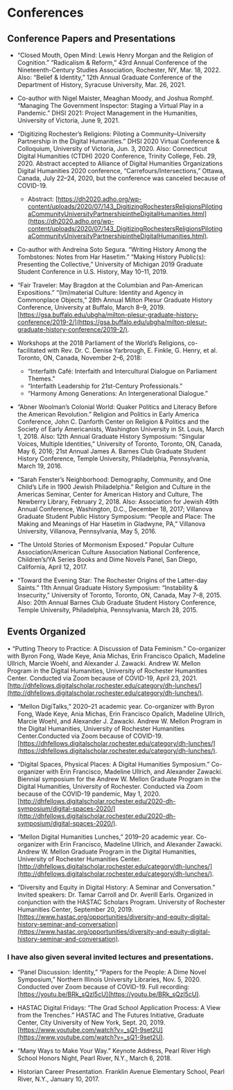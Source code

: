 # Conferences #

## Conference Papers and Presentations ##
*	“Closed Mouth, Open Mind: Lewis Henry Morgan and the Religion of Cognition.” “Radicalism & Reform,” 43rd Annual Conference of the Nineteenth-Century Studies Association, Rochester, NY, Mar. 18, 2022. Also: “Belief & Identity,” 12th Annual Graduate Conference of the Department of History, Syracuse University, Mar. 26, 2021. 

* Co-author with Nigel Maister, Meaghan Moody, and Joshua Romphf. “Managing The Government Inspector: Staging a Virtual Play in a Pandemic.” DHSI 2021: Project Management in the Humanities, University of Victoria, June 9, 2021.

* “Digitizing Rochester’s Religions: Piloting a Community–University Partnership in the Digital Humanities.” DHSI 2020 Virtual Conference & Colloquium, University of Victoria, Jun. 3, 2020. Also: Connecticut Digital Humanities (CTDH) 2020 Conference, Trinity College, Feb. 29, 2020. Abstract accepted to Alliance of Digital Humanities Organizations Digital Humanities 2020 conference, “Carrefours/Intersections,” Ottawa, Canada, July 22–24, 2020, but the conference was canceled because of COVID-19. 
   * Abstract: [https://dh2020.adho.org/wp-content/uploads/2020/07/143_DigitizingRochestersReligionsPilotingaCommunityUniversityPartnershipintheDigitalHumanities.html](https://dh2020.adho.org/wp-content/uploads/2020/07/143_DigitizingRochestersReligionsPilotingaCommunityUniversityPartnershipintheDigitalHumanities.html).

* Co-author with Andreína Soto Segura. “Writing History Among the Tombstones: Notes from Har Hasetim.” “Making History Public(s): Presenting the Collective,” University of Michigan 2019 Graduate Student Conference in U.S. History, May 10–11, 2019. 

* “Fair Traveler: May Bragdon at the Columbian and Pan-American Expositions.” “(Im)material Culture: Identity and Agency in Commonplace Objects,” 28th Annual Milton Plesur Graduate History Conference, University at Buffalo, March 8–9, 2019. [https://gsa.buffalo.edu/ubgha/milton-plesur-graduate-history-conference/2019-2/](https://gsa.buffalo.edu/ubgha/milton-plesur-graduate-history-conference/2019-2/).

* Workshops at the 2018 Parliament of the World’s Religions, co-facilitated with Rev. Dr. C. Denise Yarbrough, E. Finkle, G. Henry, et al. Toronto, ON, Canada, November 2–6, 2018: 
    * “Interfaith Café: Interfaith and Intercultural Dialogue on Parliament Themes."
    * “Interfaith Leadership for 21st-Century Professionals." 
    * “Harmony Among Generations: An Intergenerational Dialogue.” 

* “Abner Woolman’s Colonial World: Quaker Politics and Literacy Before the American Revolution.” Religion and Politics in Early America Conference, John C. Danforth Center on Religion & Politics and the Society of Early Americanists, Washington University in St. Louis, March 1, 2018. Also: 12th Annual Graduate History Symposium: “Singular Voices, Multiple Identities,” University of Toronto, Toronto, ON, Canada, May 6, 2016; 21st Annual James A. Barnes Club Graduate Student History Conference, Temple University, Philadelphia, Pennsylvania, March 19, 2016. 

* “Sarah Fenster’s Neighborhood: Demography, Community, and One Child’s Life in 1900 Jewish Philadelphia.” Religion and Culture in the Americas Seminar, Center for American History and Culture, The Newberry Library, February 2, 2018. Also: Association for Jewish 49th Annual Conference, Washington, D.C., December 18, 2017; Villanova Graduate Student Public History Symposium: “People and Place: The Making and Meanings of Har Hasetim in Gladwyne, PA,” Villanova University, Villanova, Pennsylvania, May 5, 2016. 

* “The Untold Stories of Mormonism Exposed.” Popular Culture Association/American Culture Association National Conference, Children’s/YA Series Books and Dime Novels Panel, San Diego, California, April 12, 2017. 

* “Toward the Evening Star: The Rochester Origins of the Latter-day Saints.” 11th Annual Graduate History Symposium: “Instability & Insecurity,” University of Toronto, Toronto, ON, Canada, May 7–8, 2015. Also: 20th Annual Barnes Club Graduate Student History Conference, Temple University, Philadelphia, Pennsylvania, March 28, 2015.

## Events Organized ##
•	“Putting Theory to Practice: A Discussion of Data Feminism.” Co-organizer with Byron Fong, Wade Keye, Ania Michas, Erin Francisco Opalich, Madeline Ullrich, Marcie Woehl, and Alexander J. Zawacki. Andrew W. Mellon Program in the Digital Humanities, University of Rochester Humanities Center. Conducted via Zoom because of COVID-19, April 23, 2021. [http://dhfellows.digitalscholar.rochester.edu/category/dh-lunches/](http://dhfellows.digitalscholar.rochester.edu/category/dh-lunches/).

* “Mellon DigiTalks,” 2020–21 academic year. Co-organizer with Byron Fong, Wade Keye, Ania Michas, Erin Francisco Opalich, Madeline Ullrich, Marcie Woehl, and Alexander J. Zawacki. Andrew W. Mellon Program in the Digital Humanities, University of Rochester Humanities Center.Conducted via Zoom because of COVID-19. [https://dhfellows.digitalscholar.rochester.edu/category/dh-lunches/](https://dhfellows.digitalscholar.rochester.edu/category/dh-lunches/). 

* “Digital Spaces, Physical Places: A Digital Humanities Symposium.” Co-organizer with Erin Francisco, Madeline Ullrich, and Alexander Zawacki. Biennial symposium for the Andrew W. Mellon Graduate Program in the Digital Humanities, University of Rochester. Conducted via Zoom because of the COVID-19 pandemic, May 1, 2020. [http://dhfellows.digitalscholar.rochester.edu/2020-dh-symposium/digital-spaces-2020/](http://dhfellows.digitalscholar.rochester.edu/2020-dh-symposium/digital-spaces-2020/).

* “Mellon Digital Humanities Lunches,” 2019–20 academic year. Co-organizer with Erin Francisco, Madeline Ullrich, and Alexander Zawacki. Andrew W. Mellon Graduate Program in the Digital Humanities, University of Rochester Humanities Center. [http://dhfellows.digitalscholar.rochester.edu/category/dh-lunches/](http://dhfellows.digitalscholar.rochester.edu/category/dh-lunches/).

* “Diversity and Equity in Digital History: A Seminar and Conversation.” Invited speakers: Dr. Tamar Carroll and Dr. Averill Earls. Organized in conjunction with the HASTAC Scholars Program. University of Rochester Humanities Center, September 20, 2019. [https://www.hastac.org/opportunities/diversity-and-equity-digital-history-seminar-and-conversation](https://www.hastac.org/opportunities/diversity-and-equity-digital-history-seminar-and-conversation).

### I have also given several invited lectures and presentations. ###
*	“Panel Discussion: Identity,” “Papers for the People: A Dime Novel Symposium,” Northern Illinois University Libraries, Nov. 5, 2020. Conducted over Zoom because of COVID-19. Full recording: [https://youtu.be/BRk_sQzl5cU](https://youtu.be/BRk_sQzl5cU). 

* HASTAC Digital Fridays: “The Grad School Application Process: A View from the Trenches.” HASTAC and The Futures Initiative, Graduate Center, City University of New York, Sept. 20, 2019. [https://www.youtube.com/watch?v=_sQ1-9set2U](https://www.youtube.com/watch?v=_sQ1-9set2U).

* “Many Ways to Make Your Way.” Keynote Address, Pearl River High School Honors Night, Pearl River, N.Y., March 6, 2018. 

* Historian Career Presentation. Franklin Avenue Elementary School, Pearl River, N.Y., January 10, 2017. 
